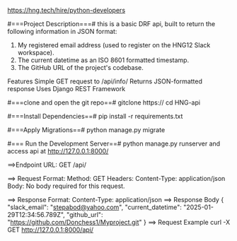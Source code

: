 https://hng.tech/hire/python-developers

#===Project Description===#
this is a basic DRF api, built to return the following information in JSON format:
1. My registered email address (used to register on the HNG12 Slack workspace).
2. The current datetime as an ISO 8601 formatted timestamp.
3. The GitHub URL of the project's codebase.

Features
Simple GET request to /api/info/
Returns JSON-formatted response
Uses Django REST Framework

#===clone and open the git repo==#
gitclone https://
cd HNG-api

#===Install Dependencies==#
pip install -r requirements.txt

#===Apply Migrations==#
python manage.py migrate

#=== Run the Development Server==#
python manage.py runserver
and access api at http://127.0.0.1:8000/

==>Endpoint URL:
 GET /api/

==> Request Format:
Method: GET
Headers:
Content-Type: application/json
Body: No body required for this request.

==> Response Format:
Content-Type: application/json
==> Response Body
{
    "slack_email": "stepabod@yahoo.com",
    "current_datetime": "2025-01-29T12:34:56.789Z",
    "github_url": "https://github.com/Donchess1/Myproject.git"
}
==> Request Example
curl -X GET http://127.0.0.1:8000/api/
